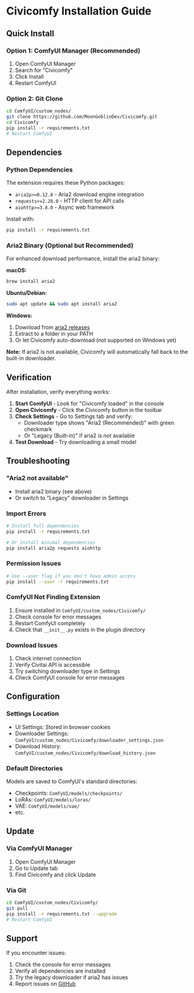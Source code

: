 # Civicomfy Installation Guide

## Quick Install

### Option 1: ComfyUI Manager (Recommended)
1. Open ComfyUI Manager
2. Search for "Civicomfy" 
3. Click Install
4. Restart ComfyUI

### Option 2: Git Clone
```bash
cd ComfyUI/custom_nodes/
git clone https://github.com/MoonGoblinDev/Civicomfy.git
cd Civicomfy
pip install -r requirements.txt
# Restart ComfyUI
```

## Dependencies

### Python Dependencies
The extension requires these Python packages:
- `aria2p>=0.12.0` - Aria2 download engine integration
- `requests>=2.28.0` - HTTP client for API calls
- `aiohttp>=3.8.0` - Async web framework

Install with:
```bash
pip install -r requirements.txt
```

### Aria2 Binary (Optional but Recommended)
For enhanced download performance, install the aria2 binary:

**macOS:**
```bash
brew install aria2
```

**Ubuntu/Debian:**
```bash
sudo apt update && sudo apt install aria2
```

**Windows:**
1. Download from [aria2 releases](https://github.com/aria2/aria2/releases)
2. Extract to a folder in your PATH
3. Or let Civicomfy auto-download (not supported on Windows yet)

**Note:** If aria2 is not available, Civicomfy will automatically fall back to the built-in downloader.

## Verification

After installation, verify everything works:

1. **Start ComfyUI** - Look for "Civicomfy loaded" in the console
2. **Open Civicomfy** - Click the Civicomfy button in the toolbar
3. **Check Settings** - Go to Settings tab and verify:
   - Downloader type shows "Aria2 (Recommended)" with green checkmark
   - Or "Legacy (Built-in)" if aria2 is not available
4. **Test Download** - Try downloading a small model

## Troubleshooting

### "Aria2 not available" 
- Install aria2 binary (see above)
- Or switch to "Legacy" downloader in Settings

### Import Errors
```bash
# Install full dependencies
pip install -r requirements.txt

# Or install minimal dependencies
pip install aria2p requests aiohttp
```

### Permission Issues
```bash
# Use --user flag if you don't have admin access
pip install --user -r requirements.txt
```

### ComfyUI Not Finding Extension
1. Ensure installed in `ComfyUI/custom_nodes/Civicomfy/`
2. Check console for error messages
3. Restart ComfyUI completely
4. Check that `__init__.py` exists in the plugin directory

### Download Issues
1. Check internet connection
2. Verify Civitai API is accessible
3. Try switching downloader type in Settings
4. Check ComfyUI console for error messages

## Configuration

### Settings Location
- UI Settings: Stored in browser cookies
- Downloader Settings: `ComfyUI/custom_nodes/Civicomfy/downloader_settings.json`
- Download History: `ComfyUI/custom_nodes/Civicomfy/download_history.json`

### Default Directories
Models are saved to ComfyUI's standard directories:
- Checkpoints: `ComfyUI/models/checkpoints/`
- LoRAs: `ComfyUI/models/loras/`
- VAE: `ComfyUI/models/vae/`
- etc.

## Update

### Via ComfyUI Manager
1. Open ComfyUI Manager
2. Go to Update tab
3. Find Civicomfy and click Update

### Via Git
```bash
cd ComfyUI/custom_nodes/Civicomfy/
git pull
pip install -r requirements.txt --upgrade
# Restart ComfyUI
```

## Support

If you encounter issues:
1. Check the console for error messages
2. Verify all dependencies are installed
3. Try the legacy downloader if aria2 has issues
4. Report issues on [GitHub](https://github.com/MoonGoblinDev/Civicomfy/issues)